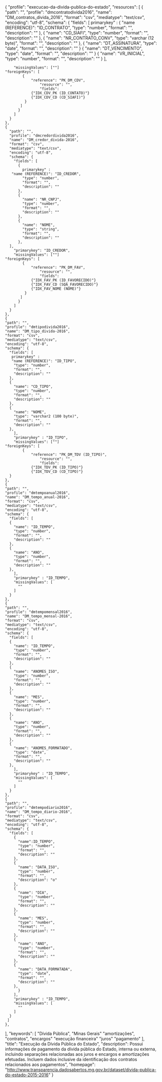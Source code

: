 ﻿{
  "profile": "execucao-da-divida-publica-do-estado",
  "resources": [
    {
      "path": "",
      "profile": "dmcontratodivida2016",
      "name": "DM_contratos_divida_2016",
      "format": "csv",
      "mediatype": "text/csv",
      "encoding": "utf-8",
      "schema": {
        "fields": [
          primarykey" : 
	  {
	    "name (REFERENCE)": "ID_CONTRATO",
            "type": "number",
            "format": "",
            "description": ""
          },
          {
            "name": "CD_SIAFI",
            "type": "number",
            "format": "",
            "description": ""
          },
          {
            "name": "NR_CONTRATO_CONV",
            "type": "varchar (12 byte)",
            "format": "",
            "description": ""
          },
          {
            "name": "DT_ASSINATURA",
            "type": "date",
            "format": "",
            "description": ""
          }
          {
            "name": "DT_VENCIMENTO",
            "type": "date",
            "format": "",
            "description": ""
          }
          {
            "name": "VR_INICIAL",
            "type": "number",
            "format": "",
            "description": ""
          }
          ],
      
        "missingValues": [""]
 	"foreignKeys": [
            {       
                "reference": "PK_DM_CDV",
                    "resource": "",
                    "fields": 
				{"IDX_CDV_PK (ID_CONTATO)"}
				{"IDX_CDV_CD (CD_SIAFI)"}
             }
           ]
          }
        ]
      }
    },
    {
      "path": "",
      "profile": "dmcredordivida2016",
      "name": "DM_credor_divida-2016",
      "format": "csv",
      "mediatype": "text/csv",
      "encoding": "utf-8",
      "schema": {
        "fields": [
          {
            primarykey" : 
	   "name (REFERENCE)": "ID_CREDOR",
            "type": "number",
            "format": "",
            "description": ""
          },
          {
            "name": "NR_CNPJ",
            "type": "number",
            "format": "",
            "description": ""
          },
          {
            "name": "NOME",
            "type": "string",
            "format": "",
            "description": ""
          },
      ],
        "primarykey": "ID_CREDOR",
        "missingValues": [""]
 	"foreignKeys": [
            {       
                "reference": "PK_DM_FAV",
                    "resource": "",
                    "fields": 
				{"IDX_FAV_PK (ID_FAVORECIDO)"}
				{"IDX_FAV_CD (SQA_FAVORECIDO)"}
				{"IDX_FAV_NOME (NOME)"}
             }
           ]
          }
        ]
      }
    },
    {
    "path": "",
    "profile": "dmtipodivida2016",
    "name": "DM_tipo_divida-2016",
    "format": "csv",
    "mediatype": "text/csv",
    "encoding": "utf-8",
    "schema": {
      "fields": [
       primarykey" : 
	   "name (REFERENCE)": "ID_TIPO",
        "type": "number",
        "format": "",
        "description": ""
      },
      {
        "name": "CD_TIPO",
        "type": "number",
        "format": "",
        "description": ""
      },
      {
        "name": "NOME",
        "type": "varchar2 (100 byte)",
        "format": "",
        "description": ""
      },
        ],
        "primarykey" : "ID_TIPO",
        "missingValues": [""]
	"foreignKeys": [
            {       
                "reference": "PK_DM_TDV (ID_TIPO)",
                    "resource": "",
                    "fields": 
				{"IDX_TDV_PK (ID_TIPO)"}
				{"IDX_TDV_CD (CD_TIPO)"}
      }
    },
    {
    "path": "",
    "profile": "dmtempoanual2016",
    "name": "DM_tempo_anual-2016",
    "format": "csv",
    "mediatype": "text/csv",
    "encoding": "utf-8",
    "schema": {
      "fields": [
      {
        "name": "ID_TEMPO",
        "type": "number",
        "format": "",
        "description": ""
      },
      {
        "name": "ANO",
        "type": "number",
        "format": "",
        "description": ""
      },
        ],
        "primarykey" : "ID_TEMPO",
        "missingValues": [
          ""
        ]
      }
    },
    {
    "path": "",
    "profile": "dmtempomensal2016",
    "name": "DM_tempo_mensal-2016",
    "format": "csv",
    "mediatype": "text/csv",
    "encoding": "utf-8",
    "schema": {
      "fields": [
      {
        "name": "ID_TEMPO",
        "type": "number",
        "format": "",
        "description": ""
      },
      {
        "name": "ANOMES_ISO",
        "type": "number",
        "format": "",
        "description": ""
      },
      {
        "name": "MES",
        "type": "number",
        "format": "",
        "description": ""
      },
      {
        "name": "ANO",
        "type": "number",
        "format": "",
        "description": ""
      },
      {
        "name": "ANOMES_FORMATADO",
        "type": "date",
        "format": "",
        "description": ""
      },
        ],
        "primarykey" : "ID_TEMPO",
        "missingValues": [
          ""
        ]
      }
    },
    {
    "path": "",
    "profile": "dmtempodiario2016",
    "name": "DM_tempo_diario-2016",
    "format": "csv",
    "mediatype": "text/csv",
    "encoding": "utf-8",
    "schema": {
      "fields": [
        {
          "name":ID_TEMPO",
          "type": "number",
          "format": "",
          "description": ""
        },
        {
          "name": "DATA_ISO",
          "type": "number",
          "format": "",
          "description": "o"
        },
        {
          "name": "DIA",
          "type": "number",
          "format": "",
          "description": ""
        },
        {
          "name": "MES",
          "type": "number",
          "format": "",
          "description": ""
        },
        {
          "name": "ANO",
          "type": "number",
          "format": "",
          "description": ""
        },
        {
          "name": "DATA_FORMATADA",
          "type": "date",
          "format": "",
          "description": ""
        },
          }
        ],
        "primarykey" : "ID_TEMPO",
        "missingValues": [
          ""
        ]
      }
     ]
    },
],
  "keywords": [
    "Dívida Pública",
    "Minas Gerais"
    "amortizações",
    "contratos",
    "encargos"
    "execução financeira"
    "juros"
    "pagamento"
  ],
  "title": "Execução da Dívida Pública do Estado",
  "description": Possui informações de pagamento da dívida pública do Estado, interna ou externa, incluindo separações relacionadas aos juros e encargos e amortizações efetuadas. Incluem dados inclusive da identificação dos contratos relacionados aos pagamentos",
  "homepage": "http://www.transparencia.dadosabertos.mg.gov.br/dataset/divida-publica-do-estado-2015-2016"
}
